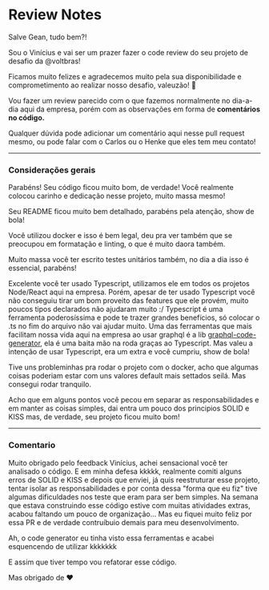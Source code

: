 # Review Notes

Salve Gean, tudo bem?!

Sou o Vinícius e vai ser um prazer fazer o code review do seu projeto de desafio da @voltbras!

Ficamos muito felizes e agradecemos muito pela sua disponibilidade e comprometimento ao realizar nosso desafio, valeuzão! :hugs:

Vou fazer um review parecido com o que fazemos normalmente no dia-a-dia aqui da empresa, porém com as observações em forma de **comentários no código.**

Qualquer dúvida pode adicionar um comentário aqui nesse pull request mesmo, ou pode falar com o Carlos ou o Henke que eles tem meu contato!

---

### Considerações gerais

Parabéns! Seu código ficou muito bom, de verdade! Você realmente colocou carinho e dedicação nesse projeto, muito massa mesmo!

Seu README ficou muito bem detalhado, parabéns pela atenção, show de bola!

Você utilizou docker e isso é bem legal, deu pra ver também que se preocupou em formatação e linting, o que é muito daora também.

Muito massa você ter escrito testes unitários também, no dia a dia isso é essencial, parabéns!

Excelente você ter usado Typescript, utilizamos ele em todos os projetos Node/React aqui na empresa.
Porém, apesar de ter usado Typescript você não conseguiu tirar um bom proveito das features que ele provém, muito poucos tipos declarados não ajudaram muito :/
Typescript é uma ferramenta poderosíssima e pode te trazer grandes benefícios, só colocar o .ts no fim do arquivo não vai ajudar muito. Uma das ferramentas que mais facilitam nossa vida aqui na empresa ao usar graphql é a lib [graphql-code-generator](https://graphql-code-generator.com/), ela é uma baita mão na roda graças ao Typescript.
Mas valeu a intenção de usar Typescript, era um extra e você cumpriu, show de bola!

Tive uns probleminhas pra rodar o projeto com o docker, acho que algumas coisas poderiam estar com uns valores default mais settados seilá. Mas consegui rodar tranquilo.

Acho que em alguns pontos você pecou em separar as responsabilidades e em manter as coisas simples, dai entra um pouco dos principios SOLID e KISS mas, de verdade, seu projeto ficou muito bom!


---

### Comentario

Muito obrigado pelo feedback Vinícius, achei sensacional você ter analisado o código. 
E em minha defesa kkkkk, realmente comiti alguns erros de SOLID e KISS e depois que enviei, já quis reestruturar esse projeto, tentar isolar as responsabilidades e por conta dessa "forma que eu fiz" tive algumas dificuldades nos teste que eram para ser bem simples.
Na semana que estava construindo esse código estive com muitas atividades extras, acabou faltando um pouco de organização...
Mas eu fiquei muito feliz por essa PR e de verdade contruíbuio demais para meu desenvolvimento.

Ah, o code generator eu tinha visto essa ferramentas e acabei esquencendo de utilizar kkkkkkk

E assim que tiver tempo vou refatorar esse código.

Mas obrigado de ❤
